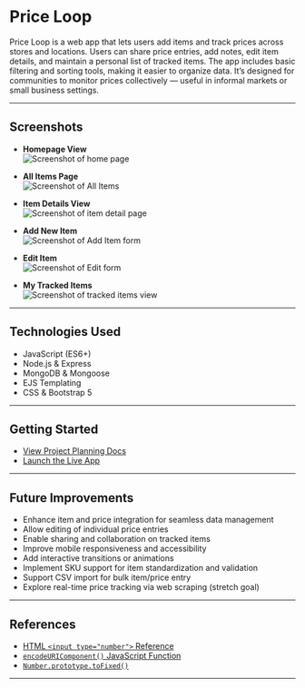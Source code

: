 # Price Loop

Price Loop is a web app that lets users add items and track prices across stores and locations. Users can share price entries, add notes, edit item details, and maintain a personal list of tracked items. The app includes basic filtering and sorting tools, making it easier to organize data. It’s designed for communities to monitor prices collectively — useful in informal markets or small business settings.

---

## Screenshots

- **Homepage View**  
  ![Screenshot of home page](https://)

- **All Items Page**  
  ![Screenshot of All Items](https://)

- **Item Details View**  
  ![Screenshot of item detail page](https://)

- **Add New Item**  
  ![Screenshot of Add Item form](https://)

- **Edit Item**  
  ![Screenshot of Edit form](https://)

- **My Tracked Items**  
  ![Screenshot of tracked items view](https://)

---

## Technologies Used

- JavaScript (ES6+)
- Node.js & Express
- MongoDB & Mongoose
- EJS Templating
- CSS & Bootstrap 5

---

## Getting Started

- [View Project Planning Docs](https://trello.com/b/ZyGjVWcy)
- [Launch the Live App](https://https://price-loop-c6ce75e11708.herokuapp.com/)

---

## Future Improvements

- Enhance item and price integration for seamless data management
- Allow editing of individual price entries
- Enable sharing and collaboration on tracked items
- Improve mobile responsiveness and accessibility
- Add interactive transitions or animations
- Implement SKU support for item standardization and validation
- Support CSV import for bulk item/price entry
- Explore real-time price tracking via web scraping (stretch goal)

---

## References

- [HTML `<input type="number">` Reference](https://developer.mozilla.org/en-US/docs/Web/HTML/Reference/Elements/input/number)
- [`encodeURIComponent()` JavaScript Function](https://developer.mozilla.org/en-US/docs/Web/JavaScript/Reference/Global_Objects/encodeURIComponent)
- [`Number.prototype.toFixed()`](https://developer.mozilla.org/en-US/docs/Web/JavaScript/Reference/Global_Objects/Number/toFixed)

---
